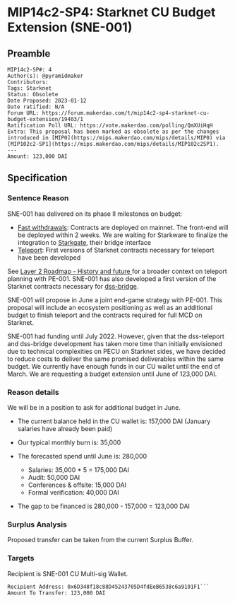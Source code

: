 # MIP14c2-SP4: Starknet CU Budget Extension (SNE-001)

## Preamble
```
MIP14c2-SP#: 4
Author(s): @pyramidmaker
Contributors: 
Tags: Starknet
Status: Obsolete
Date Proposed: 2023-01-12
Date ratified: N/A
Forum URL: https://forum.makerdao.com/t/mip14c2-sp4-starknet-cu-budget-extension/19403/1
Ratification Poll URL: https://vote.makerdao.com/polling/QmXUiHqH
Extra: This proposal has been marked as obsolete as per the changes introduced in [MIP0](https://mips.makerdao.com/mips/details/MIP0) via [MIP102c2-SP1](https://mips.makerdao.com/mips/details/MIP102c2SP1).
---
Amount: 123,000 DAI
```

## Specification

### Sentence Reason

SNE-001 has delivered on its phase II milestones on budget:

* [Fast withdrawals](https://github.com/makerdao/starknet-dai-bridge): Contracts are deployed on mainnet. The front-end will be deployed within 2 weeks. We are waiting for Starkware to finalize the integration to [Starkgate](https://starkgate.starknet.io/), their bridge interface
* [Teleport](https://github.com/makerdao/starknet-dss-teleport): First versions of Starknet contracts necessary for teleport have been developed

See [Layer 2 Roadmap - History and future ](https://forum.makerdao.com/t/layer-2-roadmap-history-and-future/17310)for a broader context on teleport planning with PE-001. SNE-001 has also developed a first version of the Starknet contracts necessary for [dss-bridge](https://github.com/makerdao/starknet-dss-bridge).

SNE-001 will propose in June a joint end-game strategy with PE-001. This proposal will include an ecosystem positioning as well as an additional budget to finish teleport and the contracts required for full MCD on Starknet.

SNE-001 had funding until July 2022. However, given that the dss-teleport and dss-bridge development has taken more time than initially envisioned due to technical complexities on PECU on Starknet sides, we have decided to reduce costs to deliver the same promised deliverables within the same budget. We currently have enough funds in our CU wallet until the end of March. We are requesting a budget extension until June of 123,000 DAI.

### Reason details

We will be in a position to ask for additional budget in June.

* The current balance held in the CU wallet is: 157,000 DAI (January salaries have already been paid)
* Our typical monthly burn is: 35,000
* The forecasted spend until June is: 280,000
  * Salaries: 35,000 * 5 = 175,000 DAI
  * Audit: 50,000 DAI
  * Conferences & offsite: 15,000 DAI
  * Formal verification: 40,000 DAI

* The gap to be financed is 280,000 - 157,000 = 123,000 DAI

### Surplus Analysis

Proposed transfer can be taken from the current Surplus Buffer.


### Targets

Recipient is SNE-001 CU Multi-sig Wallet.
```
Recipient Address: 0x6D348f18c88D45243705D4fdEeB6538c6a9191F1```
Amount To Transfer: 123,000 DAI
```

